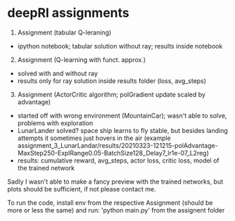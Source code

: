 # deepRl assignments

1. Assignment (tabular Q-leraning)
- ipython notebook; tabular solution without ray; results inside notebook

2. Assignment (Q-learning with funct. approx.)
- solved with and without ray
- results only for ray solution inside results folder (loss, avg_steps)

3. Assignment (ActorCritic algorithm; polGradient update scaled by advantage)
- started off with wrong environment (MountainCar); wasn't able to solve, problems with exploration
- LunarLander solved? space ship learns to fly stable, but besides landing attempts it sometimes just hovers in the air (example assignment_3_LunarLandar/results/20210323-121215-polAdvantage-MaxStep250-ExplRange0.05-BatchSize128_Delay7_lr1e-07_L2reg)
- results: cumulative reward, avg_steps, actor loss, critic loss, model of the trained network

Sadly I wasn't able to make a fancy preview with the trained networks, but plots should be sufficient, if not please contact me.

To run the code, install env from the respective Assignment (should be more or less the same) and run: 'python main.py' from the assignent folder



